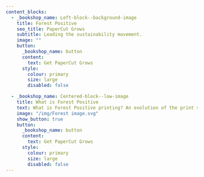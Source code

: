```yaml
---
content_blocks:
  - _bookshop_name: Left-block--background-image
    title: Forest Positive
    seo_title: PaperCut Grows
    subtitle: Leading the sustainability movement.
    image: ""
    button:
      _bookshop_name: button
      content:
        text: Get PaperCut Grows
      style:
        colour: primary
        size: large
        disabled: false

  - _bookshop_name: Centered-block--low-image
    title: What is Forest Positive
    text: What is Forest Positive printing? An evolution of the print space, putting but back more trees than get pulped into printer paper. Doing what’s right for the environment.
    image: "/img/Forest image.svg"
    show_button: true
    button:
      _bookshop_name: button
      content:
        text: Get PaperCut Grows
      style:
        colour: primary
        size: large
        disabled: false
---
```

